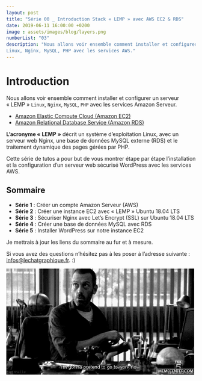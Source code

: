 ```yaml
---
layout: post
title: "Série 00 _ Introduction Stack « LEMP » avec AWS EC2 & RDS"
date: 2019-06-11 16:00:00 +0200
image : assets/images/blog/layers.png
numberList: "03"
description: "Nous allons voir ensemble comment installer et configurer un serveur « LEMP » 
Linux, Nginx, MySQL, PHP avec les services AWS."
---
```

# Introduction 
Nous allons voir ensemble comment installer et configurer un serveur « LEMP »  `Linux`, `Nginx`, `MySQL`, `PHP` avec les services Amazon Serveur. 

- [Amazon Elastic Compute Cloud (Amazon EC2)](https://aws.amazon.com/fr/ec2/)
- [Amazon Relational Database Service (Amazon RDS)](https://aws.amazon.com/fr/rds/)

**L’acronyme « LEMP »** décrit un système d’exploitation Linux, avec un serveur web Nginx, une base de données MySQL externe (RDS)  et le traitement dynamique des pages gérées par PHP.

Cette série de tutos a pour but de vous montrer étape par étape l’installation et la configuration d’un serveur web sécurisé WordPress avec les services AWS. 

## Sommaire
- **Série 1** : Créer un compte Amazon Serveur (AWS)
- **Série 2** : Créer une instance EC2 avec « LEMP » Ubuntu 18.04 LTS
- **Série 3** : Sécuriser Nginx avec Let’s Encrypt (SSL) sur Ubuntu 18.04 LTS
- **Série 4** : Créer une base de données MySQL avec RDS
- **Série 5** : Installer WordPress sur notre instance EC2

Je mettrais à jour les liens du sommaire au fur et à mesure.

Si vous avez des questions n’hésitez pas à les poser à l’adresse suivante : infos@lechatgraphique.fr. :)

![Ready!](/assets/images/blog/ready.gif)
